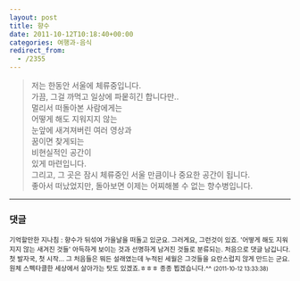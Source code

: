 ```yaml
---
layout: post
title: 향수
date: 2011-10-12T10:18:40+00:00
categories: 여행과-음식
redirect_from:
  - /2355
---
```


<DIV></DIV>

<BLOCKQUOTE>

<DIV>저는 한동안 서울에 체류중입니다.</DIV>

<DIV>가끔, 그걸 까먹고 일상에 파뭍히긴 합니다만.. </DIV>

<DIV>

</DIV>

<DIV>멀리서 떠돌아본 사람에게는</DIV>

<DIV>어떻게 해도 지워지지 않는</DIV>

<DIV>눈앞에 새겨져버린 여러 영상과</DIV>

<DIV>꿈이면 찾게되는 </DIV>

<DIV>비현실적인 공간이 </DIV>

<DIV>있게 마련입니다.</DIV>

<DIV>

</DIV>

<DIV>그리고, 그 곳은 잠시 체류중인 서울 만큼이나 중요한 공간이 됩니다.</DIV>

<DIV>

</DIV>

<DIV>좋아서 떠났었지만, 돌아보면 이제는 어찌해볼 수 없는 향수병입니다.</DIV></BLOCKQUOTE>

<DIV>

</DIV>

* * *

### 댓글



<!--- cmt:1212 --->
<!--- mail: --->
<!--- parent:0 --->

<small class=comment>기억할만한 지나침 : 향수가 뒤섞여 가을날을 떠돌고 있군요. 그러게요, 그런것이 있죠. '어떻게 해도 지워지지 않는 새겨진 것들' 아득하게 보이는 것과 선명하게 남겨진 것들로 분류되는.  처음으로 댓글 남깁니다.  첫 발자국, 첫 시작... 그 처음들은 뭐든 설래였는데 누적된 세월은 그것들을 요란스럽지 않게 만드는 군요. 원체 스펙타클한 세상에서 살아가는 탓도 있겠죠.ㅎㅎㅎ  종종 뵙겠습니다.^^ <small>(2011-10-12 13:33:38)</small></small>

